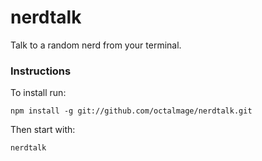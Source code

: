 # nerdtalk
Talk to a random nerd from your terminal. 

### Instructions

To install run:
```
npm install -g git://github.com/octalmage/nerdtalk.git
```

Then start with:

```
nerdtalk
```
